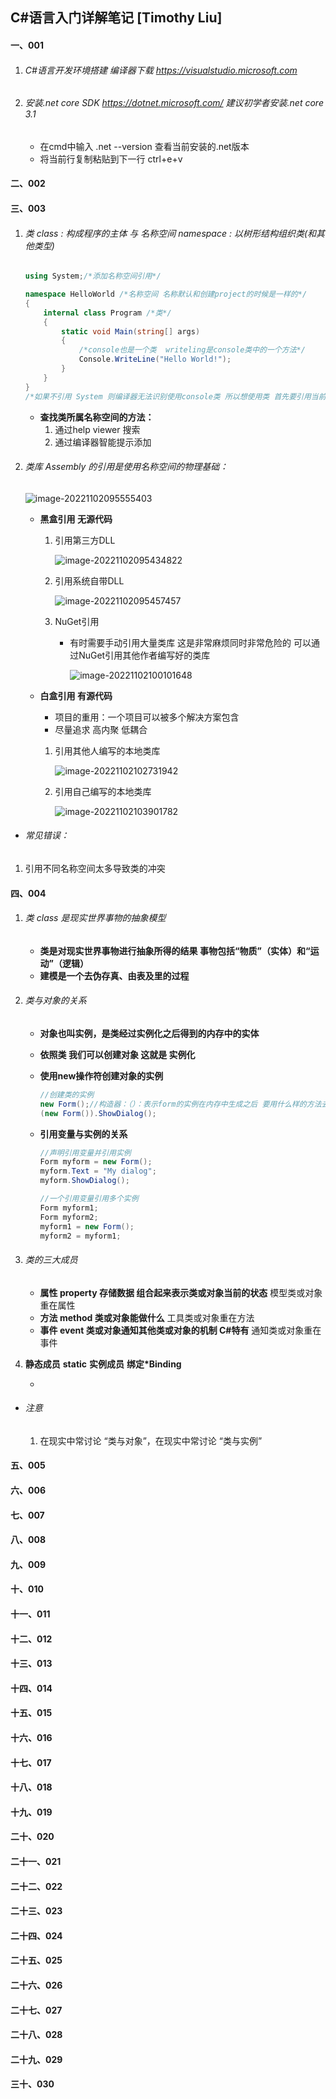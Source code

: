 ## C#语言入门详解笔记 [Timothy Liu]

#### 一、001

1. ###### C#语言开发环境搭建 编译器下载 https://visualstudio.microsoft.com

2. ###### 安装.net core SDK https://dotnet.microsoft.com/  建议初学者安装.net core 3.1 

   - 在cmd中输入 .net --version 查看当前安装的.net版本
   - 将当前行复制粘贴到下一行 ctrl+e+v

#### 二、002

#### 三、003

1. ###### 类 class  :  构成程序的主体  与  名称空间 namespace  :   以树形结构组织类(和其他类型)

   ```C#
   using System;/*添加名称空间引用*/
   
   namespace HelloWorld /*名称空间 名称默认和创建project的时候是一样的*/
   {
       internal class Program /*类*/
       {
           static void Main(string[] args)
           {
               /*console也是一个类  writeling是console类中的一个方法*/
               Console.WriteLine("Hello World!");
           }
       }
   }
   /*如果不引用 System 则编译器无法识别使用console类 所以想使用类 首先要引用当前需要使用的类所被包含的名称空间*/
   ```

   - **查找类所属名称空间的方法：**
     1. 通过help viewer 搜索
     2. 通过编译器智能提示添加

2. ###### 类库 Assembly 的引用是使用名称空间的物理基础：

   ![image-20221102095555403](https://raw.githubusercontent.com/CatDogDwt/IHS/master/CSharp/202211020955694.png)

   - **黑盒引用 无源代码**

     1. 引用第三方DLL

        ![image-20221102095434822](https://raw.githubusercontent.com/CatDogDwt/IHS/master/CSharp/202211020954630.png)

     2. 引用系统自带DLL

        ![image-20221102095457457](https://raw.githubusercontent.com/CatDogDwt/IHS/master/CSharp/202211020954529.png)

     3. NuGet引用

        - 有时需要手动引用大量类库 这是非常麻烦同时非常危险的 可以通过NuGet引用其他作者编写好的类库

          ![image-20221102100101648](https://raw.githubusercontent.com/CatDogDwt/IHS/master/CSharp/202211021001778.png)

   - **白盒引用 有源代码**

     - 项目的重用：一个项目可以被多个解决方案包含
     - 尽量追求 高内聚 低耦合

     1. 引用其他人编写的本地类库

        ![image-20221102102731942](https://raw.githubusercontent.com/CatDogDwt/IHS/master/CSharp/202211021039318.png)

     2. 引用自己编写的本地类库

        ![image-20221102103901782](https://raw.githubusercontent.com/CatDogDwt/IHS/master/CSharp/202211021039865.png)

- ###### 常见错误：


1. 引用不同名称空间太多导致类的冲突

#### 四、004

1. ###### 类 class 是现实世界事物的抽象模型

   - **类是对现实世界事物进行抽象所得的结果 事物包括“物质”（实体）和“运动”（逻辑）**
   - **建模是一个去伪存真、由表及里的过程**

2. ###### 类与对象的关系

   - **对象也叫实例，是类经过实例化之后得到的内存中的实体**

   - **依照类 我们可以创建对象 这就是 实例化**

   - **使用new操作符创建对象的实例**

     ```c#
     //创建类的实例 
     new Form();//构造器：（）：表示form的实例在内存中生成之后 要用什么样的方法去对它初始化
     (new Form()).ShowDialog();  
     ```

   - **引用变量与实例的关系**

     ```C#
     //声明引用变量并引用实例
     Form myform = new Form();
     myform.Text = "My dialog";
     myform.ShowDialog();
     
     //一个引用变量引用多个实例
     Form myform1;
     Form myform2;
     myform1 = new Form();
     myform2 = myform1;
     ```

3. ###### 类的三大成员

   - **属性 property 存储数据 组合起来表示类或对象当前的状态**  模型类或对象重在属性
   - **方法 method 类或对象能做什么** 							 		         工具类或对象重在方法
   - **事件 event 类或对象通知其他类或对象的机制 C#特有**           通知类或对象重在事件

4. **静态成员** **static**      **实例成员**        **绑定*Binding**

   - 

- ###### 注意

  1. 在现实中常讨论 “类与对象”，在现实中常讨论 “类与实例”

#### 五、005

#### 六、006

#### 七、007

#### 八、008

#### 九、009

#### 十、010

#### 十一、011

#### 十二、012

#### 十三、013

#### 十四、014

#### 十五、015

#### 十六、016

#### 十七、017

#### 十八、018

#### 十九、019

#### 二十、020

#### 二十一、021

#### 二十二、022

#### 二十三、023

#### 二十四、024

#### 二十五、025

#### 二十六、026

#### 二十七、027

#### 二十八、028

#### 二十九、029

#### 三十、030